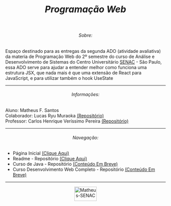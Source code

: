 <header>
  <h1 align="center"><em>Programação Web</em></h1>
</header>

<section>
  <h6 align="center">Sobre:</h6>
  <p>
    Espaço destinado para as entregas da segunda ADO (atividade avaliativa) da materia de Programação Web do 2º semestre do curso de Análise e Desenvolvimento de Sistemas do Centro Universitário <a href="https://www.sp.senac.br/" target="_blank">SENAC</a> - São Paulo, essa ADO serve para ajudar a entender melhor como funciona uma estrutura JSX, que nada mais é que uma extensão de React para JavaScript, e para utilizar também o hook UseState
  </p>
</section>

<hr>

<section>
  <h6 align="center">Informações:</h6>
  <p>
      Aluno: Matheus F. Santos<br>
      Colaborador: Lucas Ryu Muraoka <a  href="https://github.com/LucasRyuMuraoka" target="_blank">(Repositório)</a><br>
      Professor: Carlos Henrique Veríssimo Pereira <a href="https://github.com/ProfCarlosVerissimo" target="_blank">(Repositório)</a>
  </p>
</section>

<hr>

<section>
  <h6 align="center">Navegação:</h6>
  <nav>
    <ul>
      <li>Página Inicial <a href="https://github.com/Matheus-FSantos" target="_blank">(Clique Aqui)</a></li>
      <li>Readme - Repositório <a href="https://github.com/Matheus-FSantos/Matheus-FSantos" target="_blank">(Clique Aqui)</a></li> 
      <li>Curso de Java - Repositório <a href="https://github.com/Matheus-FSantos/Curso-de-Java-Udemy" target="_blank">(Conteúdo Em Breve)</a></li>
      <li>Curso Desenvolvimento Web Completo - Repositório <a href="https://github.com/Matheus-FSantos/curso-desenvolvimeto-web-completo-udemy/" targer="_blank">(Conteúdo Em Breve)</a></li>
    </ul>
  </nav>
</section>

<hr>

<section align="center">
  <a href="https://www.sp.senac.br/" target="_blank">
    <img alt="Matheus-SENAC" height="45" width="70" src="https://logodownload.org/wp-content/uploads/2014/10/senac-logo-4.png">
  </a>
</section>
